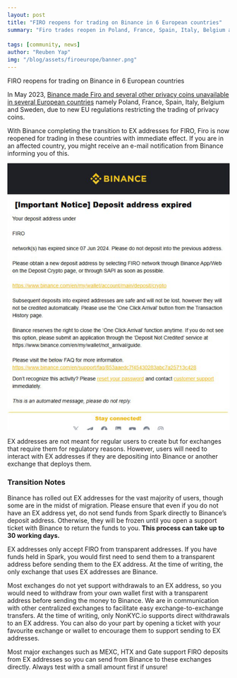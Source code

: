 ```yaml
---
layout: post
title: "FIRO reopens for trading on Binance in 6 European countries"
summary: "Firo trades reopen in Poland, France, Spain, Italy, Belgium and Sweden"

tags: [community, news]
author: "Reuben Yap"
img: "/blog/assets/firoeurope/banner.png"
---
```

FIRO reopens for trading on Binance in 6 European countries

In May 2023, [Binance made Firo and several other privacy coins unavailable in several European countries](https://www.theblock.co/post/232751/binance-privacy-coins-delisting-europe) namely Poland, France, Spain, Italy, Belgium and Sweden, due to new EU regulations restricting the trading of privacy coins.

With Binance completing the transition to EX addresses for FIRO, Firo is now reopened for trading in these countries with immediate effect. If you are in an affected country, you might receive an e-mail notification from Binance informing you of this.

![Binance deposit address expired example](/blog/assets/firoeurope/deposit-address-expired.png)

EX addresses are not meant for regular users to create but for exchanges that require them for regulatory reasons. However, users will need to interact with EX addresses if they are depositing into Binance or another exchange that deploys them.

### Transition Notes

Binance has rolled out EX addresses for the vast majority of users, though some are in the midst of migration. Please ensure that even if you do not have an EX address yet, do not send funds from Spark directly to Binance’s deposit address. Otherwise, they will be frozen until you open a support ticket with Binance to return the funds to you. **This process can take up to 30 working days.**

EX addresses only accept FIRO from transparent addresses. If you have funds held in Spark, you would first need to send them to a transparent address before sending them to the EX address. At the time of writing, the only exchange that uses EX addresses are Binance.

Most exchanges do not yet support withdrawals to an EX address, so you would need to withdraw from your own wallet first with a transparent address before sending the money to Binance. We are in communication with other centralized exchanges to facilitate easy exchange-to-exchange transfers. At the time of writing, only NonKYC.io supports direct withdrawals to an EX address. You can also do your part by opening a ticket with your favourite exchange or wallet to encourage them to support sending to EX addresses.

Most major exchanges such as MEXC, HTX and Gate support FIRO deposits from EX addresses so you can send from Binance to these exchanges directly. Always test with a small amount first if unsure!


